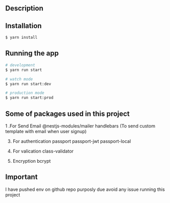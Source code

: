 ## Description

## Installation

```bash
$ yarn install
```

## Running the app

```bash
# development
$ yarn run start

# watch mode
$ yarn run start:dev

# production mode
$ yarn run start:prod
```

## Some of packages used in this project

1 .For Send Email
@nestjs-modules/mailer
handlebars (To send custom template with email when user signup)

3. For authentication
   passport
   passport-jwt
   passport-local

4. For valication
   class-validator

5. Encryption
   bcrypt

## Important

I have pushed env on github repo purposly due avoid any issue running this project
